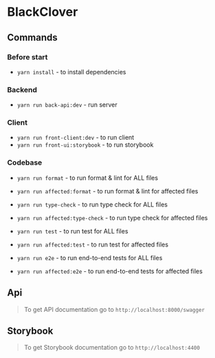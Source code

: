 # BlackClover

## Commands

### Before start

- `yarn install` - to install dependencies

### Backend

- `yarn run back-api:dev` - run server

### Client

- `yarn run front-client:dev` - to run client
- `yarn run front-ui:storybook` - to run storybook

### Codebase

- `yarn run format` - to run format & lint for ALL files
- `yarn run affected:format` - to run format & lint for affected files

- `yarn run type-check` - to run type check for ALL files
- `yarn run affected:type-check` - to run type check for affected files

- `yarn run test` - to run test for ALL files
- `yarn run affected:test` - to run test for affected files

- `yarn run e2e` - to run end-to-end tests for ALL files
- `yarn run affected:e2e` - to run end-to-end tests for affected files

## Api

> To get API documentation go to `http://localhost:8000/swagger`

## Storybook

> To get Storybook documentation go to `http://localhost:4400`
